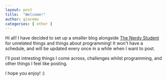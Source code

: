 ```yaml
---
layout: post
title:  "Welcome!"
author: giacomo
categories: [ other ]
---
```


Hi all! I have decided to set up a smaller blog alongside [The Nerdy Student](http://thenerdystudent.com) for unrelated things and things about programming! It won't have a schedule, and will be updated every once in a while when I want to post.

I'll post intresting things I come across, challenges whilst programming, and other things I feel like posting.

I hope you enjoy! :)
